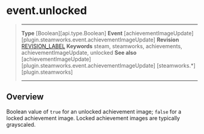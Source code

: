# event.unlocked

> --------------------- ------------------------------------------------------------------------------------------
> __Type__              [Boolean][api.type.Boolean]
> __Event__             [achievementImageUpdate][plugin.steamworks.event.achievementImageUpdate]
> __Revision__          [REVISION_LABEL](REVISION_URL)
> __Keywords__          steam, steamworks, achievements, achievementImageUpdate, unlocked
> __See also__          [achievementImageUpdate][plugin.steamworks.event.achievementImageUpdate]
>                       [steamworks.*][plugin.steamworks]
> --------------------- ------------------------------------------------------------------------------------------

## Overview

Boolean value of `true` for an unlocked achievement image; `false` for a locked achievement image. Locked achievement images are typically grayscaled. 
